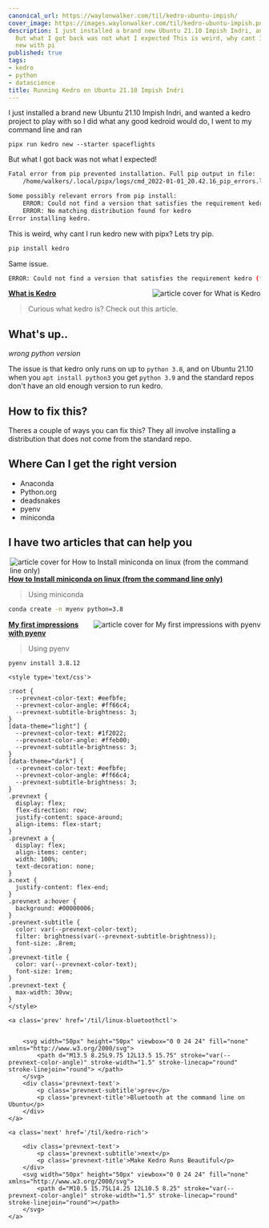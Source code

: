 ```yaml
---
canonical_url: https://waylonwalker.com/til/kedro-ubuntu-impish/
cover_image: https://images.waylonwalker.com/til/kedro-ubuntu-impish.png
description: I just installed a brand new Ubuntu 21.10 Impish Indri, and wanted a
  But what I got back was not what I expected This is weird, why cant I run kedro
  new with pi
published: true
tags:
- kedro
- python
- datascience
title: Running Kedro on Ubuntu 21.10 Impish Indri
---
```


I just installed a brand new Ubuntu 21.10 Impish Indri, and wanted a kedro project to play with so I did what any good kedroid would do, I went to my command line and ran

```
pipx run kedro new --starter spaceflights
```

But what I got back was not what I expected!

``` bash
Fatal error from pip prevented installation. Full pip output in file:
    /home/walkers/.local/pipx/logs/cmd_2022-01-01_20.42.16_pip_errors.log

Some possibly relevant errors from pip install:
    ERROR: Could not find a version that satisfies the requirement kedro (from versions: none)
    ERROR: No matching distribution found for kedro
Error installing kedro.
```

This is weird, why cant I run kedro new with pipx?  Lets try pip.

``` bash
pip install kedro
```

Same issue.

``` bash
ERROR: Could not find a version that satisfies the requirement kedro (from versions: none) ERROR: No matching distribution found for kedro
```


  <div class="onelinelink-wrapper">
      <a class="onelinelink" href="https://waylonwalker.com/what-is-kedro/">
          <img style="float: right;" align='right' src="https://images.waylonwalker.com/what-is-kedro-og_250x140.png" alt="article cover for 
 What is Kedro
"/>
          <p><strong>
 What is Kedro
</strong></p>
      </a>
  </div>


> Curious what kedro is?  Check out this article.

## What's up..
_wrong python version_

The issue is that kedro only runs on up to `python 3.8`, and on Ubuntu
21.10 when you `apt install python3` you get `python 3.9` and the
standard repos don't have an old enough version to run kedro.

## How to fix this?

Theres a couple of ways you can fix this?  They all involve installing a distribution that does not come from the standard repo.

## Where Can I get the right version

* Anaconda
* Python.org
* deadsnakes
* pyenv
* miniconda

## I have two articles that can help you


  <div class="onelinelink-wrapper">
      <a class="onelinelink" href="https://waylonwalker.com/install-miniconda/">
          <img style="float: right;" align='right' src="https://images.waylonwalker.com/install-miniconda-og_250x140.png" alt="article cover for 
 How to Install miniconda on linux (from the command line only)
"/>
          <p><strong>
 How to Install miniconda on linux (from the command line only)
</strong></p>
      </a>
  </div>


> Using miniconda

``` bash
conda create -n myenv python=3.8
```


  <div class="onelinelink-wrapper">
      <a class="onelinelink" href="https://waylonwalker.com/til/pyenv-first-impressions/">
          <img style="float: right;" align='right' src="https://images.waylonwalker.com/til/pyenv-first-impressions-og_250x140.png" alt="article cover for 
 My first impressions with pyenv
"/>
          <p><strong>
 My first impressions with pyenv
</strong></p>
      </a>
  </div>


> Using pyenv

``` bash
pyenv install 3.8.12
```
<div class='prevnext'>

    <style type='text/css'>

    :root {
      --prevnext-color-text: #eefbfe;
      --prevnext-color-angle: #ff66c4;
      --prevnext-subtitle-brightness: 3;
    }
    [data-theme="light"] {
      --prevnext-color-text: #1f2022;
      --prevnext-color-angle: #ffeb00;
      --prevnext-subtitle-brightness: 3;
    }
    [data-theme="dark"] {
      --prevnext-color-text: #eefbfe;
      --prevnext-color-angle: #ff66c4;
      --prevnext-subtitle-brightness: 3;
    }
    .prevnext {
      display: flex;
      flex-direction: row;
      justify-content: space-around;
      align-items: flex-start;
    }
    .prevnext a {
      display: flex;
      align-items: center;
      width: 100%;
      text-decoration: none;
    }
    a.next {
      justify-content: flex-end;
    }
    .prevnext a:hover {
      background: #00000006;
    }
    .prevnext-subtitle {
      color: var(--prevnext-color-text);
      filter: brightness(var(--prevnext-subtitle-brightness));
      font-size: .8rem;
    }
    .prevnext-title {
      color: var(--prevnext-color-text);
      font-size: 1rem;
    }
    .prevnext-text {
      max-width: 30vw;
    }
    </style>
    
    <a class='prev' href='/til/linux-bluetoothctl'>
    

        <svg width="50px" height="50px" viewbox="0 0 24 24" fill="none" xmlns="http://www.w3.org/2000/svg">
            <path d="M13.5 8.25L9.75 12L13.5 15.75" stroke="var(--prevnext-color-angle)" stroke-width="1.5" stroke-linecap="round" stroke-linejoin="round"> </path>
        </svg>
        <div class='prevnext-text'>
            <p class='prevnext-subtitle'>prev</p>
            <p class='prevnext-title'>Bluetooth at the command line on Ubuntu</p>
        </div>
    </a>
    
    <a class='next' href='/til/kedro-rich'>
    
        <div class='prevnext-text'>
            <p class='prevnext-subtitle'>next</p>
            <p class='prevnext-title'>Make Kedro Runs Beautiful</p>
        </div>
        <svg width="50px" height="50px" viewbox="0 0 24 24" fill="none" xmlns="http://www.w3.org/2000/svg">
            <path d="M10.5 15.75L14.25 12L10.5 8.25" stroke="var(--prevnext-color-angle)" stroke-width="1.5" stroke-linecap="round" stroke-linejoin="round"></path>
        </svg>
    </a>
  </div>